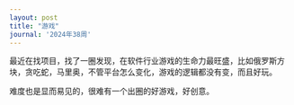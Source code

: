 ```yaml
---
layout: post
title: "游戏"
journal: '2024年38周'
---
```


最近在找项目，找了一圈发现，在软件行业游戏的生命力最旺盛，比如俄罗斯方块，贪吃蛇，马里奥，不管平台怎么变化，游戏的逻辑都没有变，而且好玩。

难度也是显而易见的，很难有一个出圈的好游戏，好创意。
